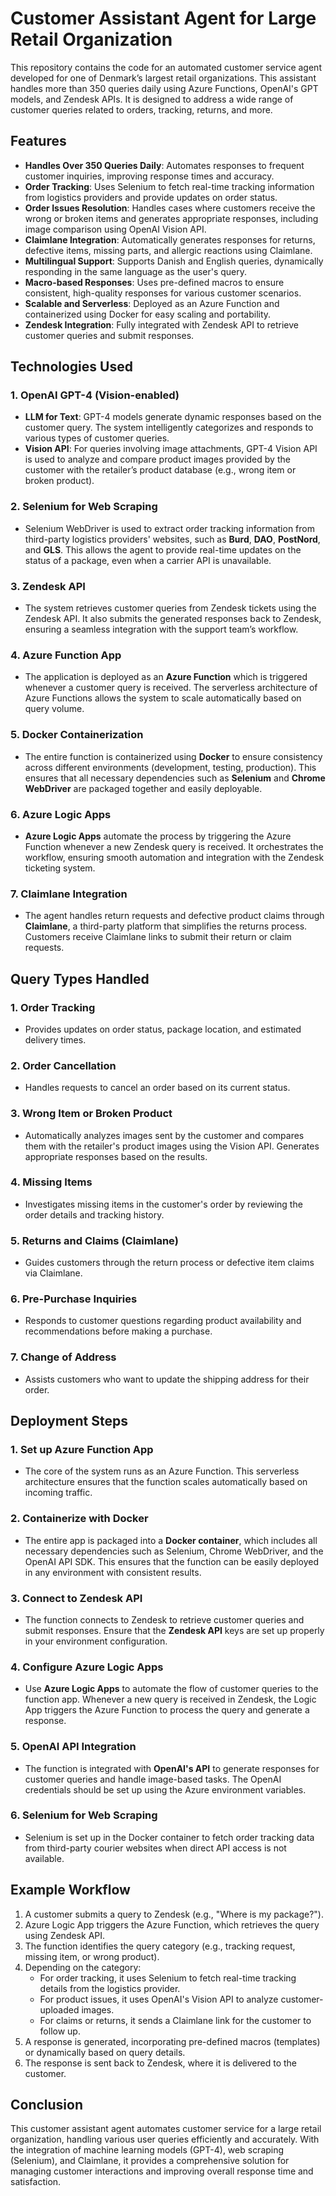 # Customer Assistant Agent for Large Retail Organization

This repository contains the code for an automated customer service agent developed for one of Denmark’s largest retail organizations. This assistant handles more than 350 queries daily using Azure Functions, OpenAI's GPT models, and Zendesk APIs. It is designed to address a wide range of customer queries related to orders, tracking, returns, and more.

## Features

- **Handles Over 350 Queries Daily**: Automates responses to frequent customer inquiries, improving response times and accuracy.
- **Order Tracking**: Uses Selenium to fetch real-time tracking information from logistics providers and provide updates on order status.
- **Order Issues Resolution**: Handles cases where customers receive the wrong or broken items and generates appropriate responses, including image comparison using OpenAI Vision API.
- **Claimlane Integration**: Automatically generates responses for returns, defective items, missing parts, and allergic reactions using Claimlane.
- **Multilingual Support**: Supports Danish and English queries, dynamically responding in the same language as the user's query.
- **Macro-based Responses**: Uses pre-defined macros to ensure consistent, high-quality responses for various customer scenarios.
- **Scalable and Serverless**: Deployed as an Azure Function and containerized using Docker for easy scaling and portability.
- **Zendesk Integration**: Fully integrated with Zendesk API to retrieve customer queries and submit responses.

## Technologies Used

### 1. **OpenAI GPT-4 (Vision-enabled)**
- **LLM for Text**: GPT-4 models generate dynamic responses based on the customer query. The system intelligently categorizes and responds to various types of customer queries.
- **Vision API**: For queries involving image attachments, GPT-4 Vision API is used to analyze and compare product images provided by the customer with the retailer’s product database (e.g., wrong item or broken product).

### 2. **Selenium for Web Scraping**
- Selenium WebDriver is used to extract order tracking information from third-party logistics providers' websites, such as **Burd**, **DAO**, **PostNord**, and **GLS**. This allows the agent to provide real-time updates on the status of a package, even when a carrier API is unavailable.

### 3. **Zendesk API**
- The system retrieves customer queries from Zendesk tickets using the Zendesk API. It also submits the generated responses back to Zendesk, ensuring a seamless integration with the support team’s workflow.

### 4. **Azure Function App**
- The application is deployed as an **Azure Function** which is triggered whenever a customer query is received. The serverless architecture of Azure Functions allows the system to scale automatically based on query volume.

### 5. **Docker Containerization**
- The entire function is containerized using **Docker** to ensure consistency across different environments (development, testing, production). This ensures that all necessary dependencies such as **Selenium** and **Chrome WebDriver** are packaged together and easily deployable.

### 6. **Azure Logic Apps**
- **Azure Logic Apps** automate the process by triggering the Azure Function whenever a new Zendesk query is received. It orchestrates the workflow, ensuring smooth automation and integration with the Zendesk ticketing system.

### 7. **Claimlane Integration**
- The agent handles return requests and defective product claims through **Claimlane**, a third-party platform that simplifies the returns process. Customers receive Claimlane links to submit their return or claim requests.

## Query Types Handled

### 1. **Order Tracking**
   - Provides updates on order status, package location, and estimated delivery times.
   
### 2. **Order Cancellation**
   - Handles requests to cancel an order based on its current status.

### 3. **Wrong Item or Broken Product**
   - Automatically analyzes images sent by the customer and compares them with the retailer's product images using the Vision API. Generates appropriate responses based on the results.

### 4. **Missing Items**
   - Investigates missing items in the customer's order by reviewing the order details and tracking history.

### 5. **Returns and Claims (Claimlane)**
   - Guides customers through the return process or defective item claims via Claimlane.

### 6. **Pre-Purchase Inquiries**
   - Responds to customer questions regarding product availability and recommendations before making a purchase.

### 7. **Change of Address**
   - Assists customers who want to update the shipping address for their order.

## Deployment Steps

### 1. **Set up Azure Function App**
   - The core of the system runs as an Azure Function. This serverless architecture ensures that the function scales automatically based on incoming traffic.

### 2. **Containerize with Docker**
   - The entire app is packaged into a **Docker container**, which includes all necessary dependencies such as Selenium, Chrome WebDriver, and the OpenAI API SDK. This ensures that the function can be easily deployed in any environment with consistent results.

### 3. **Connect to Zendesk API**
   - The function connects to Zendesk to retrieve customer queries and submit responses. Ensure that the **Zendesk API** keys are set up properly in your environment configuration.

### 4. **Configure Azure Logic Apps**
   - Use **Azure Logic Apps** to automate the flow of customer queries to the function app. Whenever a new query is received in Zendesk, the Logic App triggers the Azure Function to process the query and generate a response.

### 5. **OpenAI API Integration**
   - The function is integrated with **OpenAI's API** to generate responses for customer queries and handle image-based tasks. The OpenAI credentials should be set up using the Azure environment variables.

### 6. **Selenium for Web Scraping**
   - Selenium is set up in the Docker container to fetch order tracking data from third-party courier websites when direct API access is not available.

## Example Workflow

1. A customer submits a query to Zendesk (e.g., "Where is my package?").
2. Azure Logic App triggers the Azure Function, which retrieves the query using Zendesk API.
3. The function identifies the query category (e.g., tracking request, missing item, or wrong product).
4. Depending on the category:
   - For order tracking, it uses Selenium to fetch real-time tracking details from the logistics provider.
   - For product issues, it uses OpenAI's Vision API to analyze customer-uploaded images.
   - For claims or returns, it sends a Claimlane link for the customer to follow up.
5. A response is generated, incorporating pre-defined macros (templates) or dynamically based on query details.
6. The response is sent back to Zendesk, where it is delivered to the customer.

## Conclusion

This customer assistant agent automates customer service for a large retail organization, handling various user queries efficiently and accurately. With the integration of machine learning models (GPT-4), web scraping (Selenium), and Claimlane, it provides a comprehensive solution for managing customer interactions and improving overall response time and satisfaction.
